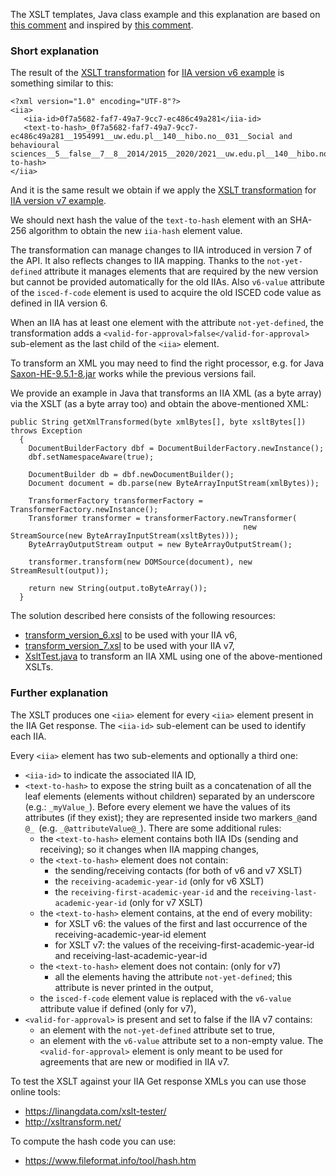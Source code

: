 The XSLT templates, Java class example and this explanation are based on
[this comment](https://github.com/erasmus-without-paper/ewp-specs-api-iias/issues/109#issuecomment-1593875245)
and inspired by [this comment](https://github.com/erasmus-without-paper/ewp-specs-api-iias/issues/109#issuecomment-1569982153).

### Short explanation

The result of the [XSLT transformation](transform_version_6.xsl) for
[IIA version v6 example](https://raw.githubusercontent.com/erasmus-without-paper/ewp-specs-api-iias/stable-v7/resources/xsltKit/get-response-v6.xml)
is something similar to this:

```
<?xml version="1.0" encoding="UTF-8"?>
<iia>
   <iia-id>0f7a5682-faf7-49a7-9cc7-ec486c49a281</iia-id>
   <text-to-hash>_0f7a5682-faf7-49a7-9cc7-ec486c49a281__1954991__uw.edu.pl__140__hibo.no__031__Social and behavioural sciences__5__false__7__8__2014/2015__2020/2021__uw.edu.pl__140__hibo.no__2__en__C1__0314__8__2016/2017__2017/2018_</text-to-hash>
</iia>
```

And it is the same result we obtain if we apply the [XSLT transformation](transform_version_7.xsl) for
[IIA version v7 example](https://raw.githubusercontent.com/erasmus-without-paper/ewp-specs-api-iias/stable-v7/resources/xsltKit/get-response-v7.xml).

We should next hash the value of the `text-to-hash` element with an SHA-256 algorithm to obtain the new `iia-hash` element value.

The transformation can manage changes to IIA introduced in version 7 of the API. It also reflects changes to IIA mapping.
Thanks to the `not-yet-defined` attribute it manages elements that are required by the new version but cannot be provided automatically for the old IIAs.
Also `v6-value` attribute of the `isced-f-code` element is used to acquire the old ISCED code value as defined in IIA version 6. 

When an IIA has at least one element with the attribute `not-yet-defined`,
the transformation adds a `<valid-for-approval>false</valid-for-approval>` sub-element as the last child of the `<iia>` element.

To transform an XML you may need to find the right processor,
e.g. for Java [Saxon-HE-9.5.1-8.jar](http://www.java2s.com/example/jar/s/download-saxonhe9518jar-file.html) works while the previous versions fail.

We provide an example in Java that transforms an IIA XML (as a byte array) via the XSLT (as a byte array too) and obtain the above-mentioned XML:

```
public String getXmlTransformed(byte xmlBytes[], byte xsltBytes[]) throws Exception
  {
    DocumentBuilderFactory dbf = DocumentBuilderFactory.newInstance();
    dbf.setNamespaceAware(true);
      
    DocumentBuilder db = dbf.newDocumentBuilder();
    Document document = db.parse(new ByteArrayInputStream(xmlBytes)); 
    
    TransformerFactory transformerFactory = TransformerFactory.newInstance();
    Transformer transformer = transformerFactory.newTransformer(
                                                    new StreamSource(new ByteArrayInputStream(xsltBytes)));
    ByteArrayOutputStream output = new ByteArrayOutputStream();
     
    transformer.transform(new DOMSource(document), new StreamResult(output));
     
    return new String(output.toByteArray());
  } 
```

The solution described here consists of the following resources:
- [transform_version_6.xsl](transform_version_6.xsl) to be used with your IIA v6,
- [transform_version_7.xsl](transform_version_7.xsl) to be used with your IIA v7,
- [XsltTest.java](XsltTest.java) to transform an IIA XML using one of the above-mentioned XSLTs.


### Further explanation


The XSLT produces one `<iia>` element for every `<iia>` element present in the IIA Get response.
The `<iia-id>` sub-element can be used to identify each IIA.

Every `<iia>` element has two sub-elements and optionally a third one:
 - `<iia-id>` to indicate the associated IIA ID,
 - `<text-to-hash>` to expose the string built as a concatenation of all the leaf elements (elements without children)
   separated by an underscore (e.g.: `_myValue_`). Before every element we have the values of its attributes (if they exist);
   they are represented inside two markers` _@ `and `@_ `(e.g. `_@attributeValue@_`). There are some additional rules:
   - the `<text-to-hash>` element contains both IIA IDs (sending and receiving); so it changes when IIA mapping changes,
   - the `<text-to-hash>` element does not contain:
     - the sending/receiving contacts (for both of v6 and v7 XSLT)
     - the `receiving-academic-year-id` (only for v6 XSLT)
     - the `receiving-first-academic-year-id` and the `receiving-last-academic-year-id` (only for v7 XSLT)
   - the `<text-to-hash>` element contains, at the end of every mobility:
     - for XSLT v6: the values of the first and last occurrence of the receiving-academic-year-id element
     - for XSLT v7: the values of the receiving-first-academic-year-id and receiving-last-academic-year-id
   - the `<text-to-hash>` element does not contain: (only for v7)
     - all the elements having the attribute `not-yet-defined`; this attribute is never printed in the output,
   - the `isced-f-code` element value is replaced with the `v6-value` attribute value if defined (only for v7),
 - `<valid-for-approval>` is present and set to false if the IIA v7 contains:
   - an element with the `not-yet-defined` attribute set to true,
   - an element with the `v6-value` attribute set to a non-empty value.
The `<valid-for-approval>` element is only meant to be used for agreements that are new or modified in IIA v7.

To test the XSLT against your IIA Get response XMLs you can use those online tools:
 - https://linangdata.com/xslt-tester/
 - http://xsltransform.net/

To compute the hash code you can use:
 - https://www.fileformat.info/tool/hash.htm
